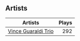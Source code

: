 ## Artists
Artists | Plays 
----- | -----: 
[Vince Guaraldi Trio](/artists/vince-guaraldi-trio-37943) | 292

